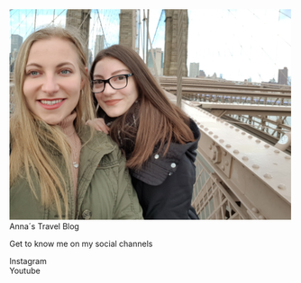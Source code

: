 
<html lang="en">
<head>
  <meta charset="utf-8">

  <title>Anna´s Visitenkarte</title>
  <meta name="description" content="Anna´s Visitenkarte">
  <meta name="author" content="Anna">

  <!--HIER WIRD DIE STYLE DATEI EINGEBUNDEN-->
  <link rel="stylesheet" href="style.css">
</head>

<body>

  <div id="karte">
    <div id="kopf">
        <div id="profil">
            <div id="profil_img">
                <img src="annakuebra.jpg" width="500 ">
            </div>
            <a>Anna´s Travel Blog</a>
            <p>Get to know me on my social channels</p>
        </div>
    </div>
    <!--Ende von Kopf-->
    <div id="social">
        <div class="box" id="Insta">Instagram</div>
        <div class="box" id="YT">Youtube</div>
    </div>
</div>


</body>
</html>

